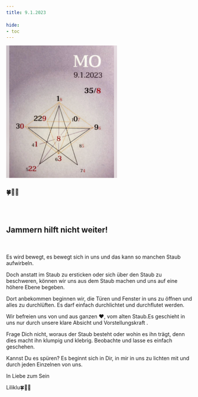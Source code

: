 ```yaml
---
title: 9.1.2023

hide:
- toc
---
```



<style>
img {
  width: 300px;
  max-width: 99%
}
</style>

![](/img/2023-01-09.png)

### 🍀🦋💚
<br><br>

## Jammern hilft nicht weiter!


<br><br>
Es wird bewegt, es bewegt sich in uns und das kann so manchen   Staub aufwirbeln.  

Doch anstatt im Staub zu ersticken oder sich über den Staub zu   beschweren, können wir uns aus dem Staub machen und uns auf eine   höhere Ebene begeben.  

Dort anbekommen beginnen wir, die Türen und Fenster in uns zu öffnen und alles zu durchlüften. Es darf einfach durchlichtet und durchflutet werden.  

Wir befreien uns von und aus ganzen ♥️, vom alten Staub.Es geschieht in uns nur durch unsere klare Absicht und Vorstellungskraft  .

Frage Dich nicht, woraus der Staub besteht oder wohin es ihn trägt, denn dies macht ihn klumpig und klebrig. Beobachte und lasse es einfach geschehen.  

Kannst Du es spüren? Es beginnt sich in Dir, in mir in uns zu lichten mit und durch jeden Einzelnen von uns.  

In Liebe zum Sein  

Liliklu🍀🦋💚
